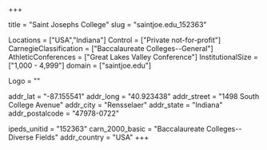 
+++

title = "Saint Josephs College"
slug = "saintjoe.edu_152363"

Locations = ["USA","Indiana"]
Control = ["Private not-for-profit"]
CarnegieClassification = ["Baccalaureate Colleges--General"]
AthleticConferences = ["Great Lakes Valley Conference"]
InstitutionalSize = ["1,000 - 4,999"]
domain = ["saintjoe.edu"]

Logo = ""

addr_lat = "-87.155541"
addr_long = "40.923438"
addr_street = "1498 South College Avenue"
addr_city = "Rensselaer"
addr_state = "Indiana"
addr_postalcode = "47978-0722"

ipeds_unitid = "152363"
carn_2000_basic = "Baccalaureate Colleges--Diverse Fields"
addr_country = "USA"
+++
    
